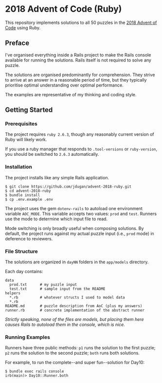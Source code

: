 # 2018 Advent of Code (Ruby)

This repository implements solutions to all 50 puzzles in the [2018 Advent of Code](https://adventofcode.com/2018/about) using Ruby.


## Preface

I've organised everything inside a Rails project to make the Rails console available for running the solutions.  Rails itself is not required to solve any puzzle.

The solutions are organised predominantly for comprehension. They strive to arrive at an answer in a reasonable period of time, but they typically prioritise optimal understanding over optimal performance.

The examples are representative of my thinking and coding style.


## Getting Started

### Prerequisites

The project requires `ruby 2.6.3`, though any reasonably current version of Ruby will likely work.

If you use a ruby manager that responds to `.tool-versions` or `ruby-version`, you should be switched to `2.6.3` automatically.


### Installation

The project installs like any simple Rails application.

```
$ git clone https://github.com/jdugan/advent-2018-ruby.git
$ cd advent-2018-ruby
$ bundle install
$ cp .env.example .env
```

The project uses the gem `dotenv-rails` to autoload one environment variable `AOC_MODE`.  This variable accepts two values: `prod` and `test`.  Runners use the mode to determine which input file to read.  

Mode switching is only broadly useful when composing solutions. By default, the project runs against my actual puzzle input (i.e., `prod` mode) in deference to reviewers.

### File Structure

The solutions are organized in `dayNN` folders in the `app/models` directory.

Each day contains:

```
data
  prod.txt      # my puzzle input
  test.txt      # sample input from the README
helpers
  *.rb          # whatever structs I used to model data
  *.rb
README.md       # puzzle description from AoC (plus my answers)
runner.rb       # concrete implementation of the abstract runner
```

*Strictly speaking, none of the files are models, but placing them here causes Rails to autoload them in the console, which is nice.*

### Running Examples

Runners have three public methods: `p1` runs the solution to the first puzzle; `p2` runs the solution to the second puzzle; `both` runs both solutions.

For example, to run the complete--and super fun--solution for Day10:

```
$ bundle exec rails console
irb(main)> Day10::Runner.both
```
